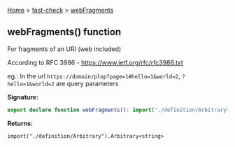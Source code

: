 [Home](/) &gt; [fast-check](../fast-check.md) &gt; [webFragments](webFragments.md)

## webFragments() function

For fragments of an URI (web included)

According to RFC 3986 - https://www.ietf.org/rfc/rfc3986.txt

eg.: In the url `https://domain/plop?page=1#hello=1&world=2`<!-- -->, `?hello=1&world=2` are query parameters

<b>Signature:</b>

```typescript
export declare function webFragments(): import("./definition/Arbitrary").Arbitrary<string>;
```
<b>Returns:</b>

`import("./definition/Arbitrary").Arbitrary<string>`


